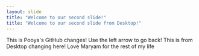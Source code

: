 ```yaml
---
layout: slide
title: "Welcome to our second slide!"
title: "Welcome to our second slide from Desktop!"
---
```


This is Pooya's GitHub changes!
Use the left arrow to go back!
This is from Desktop changing here!
Love Maryam for the rest of my life
